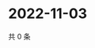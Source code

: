 # 2022-11-03

共 0 条

<!-- BEGIN WEIBO -->
<!-- 最后更新时间 Thu Nov 03 2022 00:26:59 GMT+0800 (China Standard Time) -->

<!-- END WEIBO -->
